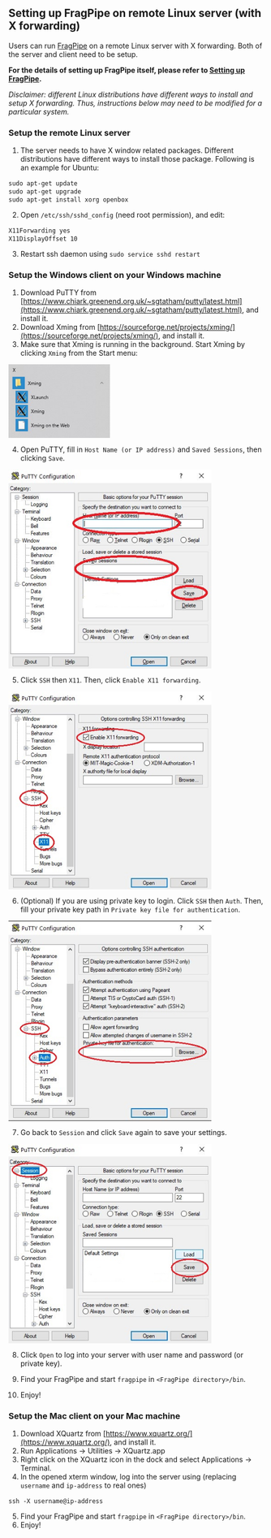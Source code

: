 ## Setting up FragPipe on remote Linux server (with X forwarding)

Users can run [FragPipe](https://fragpipe.nesvilab.org/) on a remote Linux server with X forwarding. Both of the server and client need to be setup.

__For the details of setting up FragPipe itself, please refer to [Setting up FragPipe](https://msfragger.nesvilab.org/tutorial_setup_fragpipe.html).__

*Disclaimer: different Linux distributions have different ways to install and setup X forwarding. Thus, instructions below may need to be modified for a particular system.*

### Setup the remote Linux server
1. The server needs to have X window related packages. Different distributions have different ways to install those package. Following is an example for Ubuntu:
```shell
sudo apt-get update
sudo apt-get upgrade
sudo apt-get install xorg openbox
```
2. Open `/etc/ssh/sshd_config` (need root permission), and edit:
```shell
X11Forwarding yes
X11DisplayOffset 10
```
3. Restart ssh daemon using `sudo service sshd restart`


### Setup the Windows client on your Windows machine
1. Download PuTTY from [https://www.chiark.greenend.org.uk/~sgtatham/putty/latest.html](https://www.chiark.greenend.org.uk/~sgtatham/putty/latest.html), and install it.
2. Download Xming from [https://sourceforge.net/projects/xming/](https://sourceforge.net/projects/xming/), and install it.
3. Make sure that Xming is running in the background. Start Xming by clicking `Xming` from the Start menu:

<img src="https://raw.githubusercontent.com/Nesvilab/MSFragger/master/images/xming.jpg" width="200px" align="middle"/>

4. Open PuTTY, fill in `Host Name (or IP address)` and `Saved Sessions`, then clicking `Save`.

<img src="https://raw.githubusercontent.com/Nesvilab/MSFragger/master/images/putty1.jpg" width="400px" align="middle"/>

5. Click `SSH` then `X11`. Then, click `Enable X11 forwarding`.

<img src="https://raw.githubusercontent.com/Nesvilab/MSFragger/master/images/putty2.jpg" width="400px" align="middle"/>

6. (Optional) If you are using private key to login. Click `SSH` then `Auth`. Then, fill your private key path in `Private key file for authentication`.

<img src="https://raw.githubusercontent.com/Nesvilab/MSFragger/master/images/putty3.jpg" width="400px" align="middle"/>

7. Go back to `Session` and click `Save` again to save your settings.

<img src="https://raw.githubusercontent.com/Nesvilab/MSFragger/master/images/putty4.jpg" width="400px" align="middle"/>

8. Click `Open` to log into your server with user name and password (or private key).

9. Find your FragPipe and start `fragpipe` in `<FragPipe directory>/bin`.

10. Enjoy!


### Setup the Mac client on your Mac machine
1. Download XQuartz from [https://www.xquartz.org/](https://www.xquartz.org/), and install it.
2. Run Applications -> Utilities -> XQuartz.app
3. Right click on the XQuartz icon in the dock and select Applications -> Terminal.
4. In the opened xterm window, log into the server using (replacing `username` and `ip-address` to real ones)
```shell
ssh -X username@ip-address
```
5. Find your FragPipe and start `fragpipe` in `<FragPipe directory>/bin`.
6. Enjoy!
